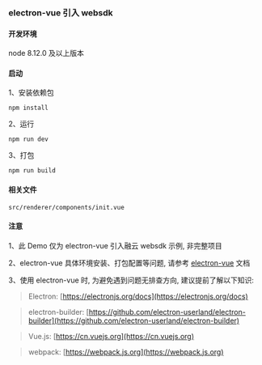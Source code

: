 ### electron-vue 引入 websdk

#### 开发环境

node 8.12.0 及以上版本

#### 启动

1、安装依赖包

```
npm install
```

2、运行

```
npm run dev
```

3、打包

```
npm run build
```

#### 相关文件

```
src/renderer/components/init.vue
```

#### 注意

1、此 Demo 仅为 electron-vue 引入融云 websdk 示例, 非完整项目

2、electron-vue 具体环境安装、打包配置等问题, 请参考 [electron-vue](https://github.com/SimulatedGREG/electron-vue) 文档

3、使用 electron-vue 时, 为避免遇到问题无排查方向, 建议提前了解以下知识:

> Electron: [https://electronjs.org/docs](https://electronjs.org/docs)

> electron-builder: [https://github.com/electron-userland/electron-builder](https://github.com/electron-userland/electron-builder)

> Vue.js: [https://cn.vuejs.org](https://cn.vuejs.org)

> webpack: [https://webpack.js.org](https://webpack.js.org)

